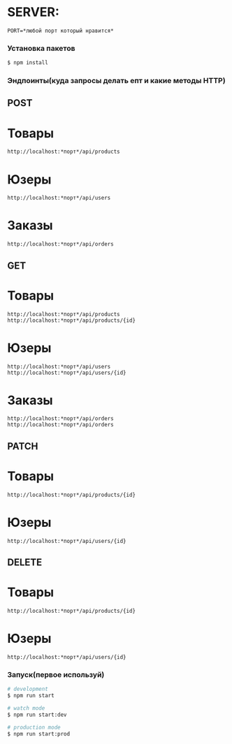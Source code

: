 # SERVER:

```
PORT=*любой порт который нравится*
```

### Установка пакетов

```bash
$ npm install
```

### Эндпоинты(куда запросы делать епт и какие методы HTTP)

## POST

# Товары

```
http://localhost:*порт*/api/products
```

# Юзеры

```
http://localhost:*порт*/api/users
```

# Заказы

```
http://localhost:*порт*/api/orders
```

## GET

# Товары

```
http://localhost:*порт*/api/products
http://localhost:*порт*/api/products/{id}
```

# Юзеры

```
http://localhost:*порт*/api/users
http://localhost:*порт*/api/users/{id}
```

# Заказы

```
http://localhost:*порт*/api/orders
http://localhost:*порт*/api/orders
```

## PATCH

# Товары

```
http://localhost:*порт*/api/products/{id}
```

# Юзеры

```
http://localhost:*порт*/api/users/{id}
```

## DELETE

# Товары

```
http://localhost:*порт*/api/products/{id}
```

# Юзеры

```
http://localhost:*порт*/api/users/{id}
```

### Запуск(первое используй)

```bash
# development
$ npm run start

# watch mode
$ npm run start:dev

# production mode
$ npm run start:prod
```

